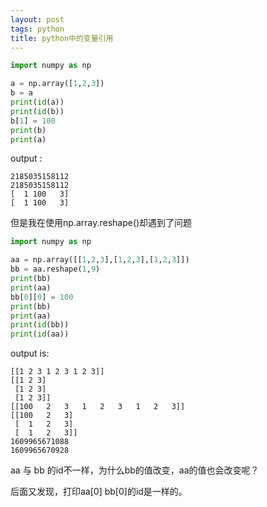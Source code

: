 ```yaml
---
layout: post
tags: python
title: python中的变量引用
---
```


~~~python
import numpy as np

a = np.array([1,2,3])
b = a
print(id(a))
print(id(b))
b[1] = 100
print(b)
print(a)
~~~
output :
~~~
2185035158112		
2185035158112		
[  1 100   3]		
[  1 100   3]		
~~~

但是我在使用np.array.reshape()却遇到了问题
~~~python
import numpy as np

aa = np.array([[1,2,3],[1,2,3],[1,2,3]])
bb = aa.reshape(1,9)
print(bb)
print(aa)
bb[0][0] = 100
print(bb)
print(aa)
print(id(bb))
print(id(aa))
~~~
output is:		
~~~
[[1 2 3 1 2 3 1 2 3]]
[[1 2 3]
 [1 2 3]
 [1 2 3]]
[[100   2   3   1   2   3   1   2   3]]
[[100   2   3]
 [  1   2   3]
 [  1   2   3]]
1609965671088
1609965670928
~~~

aa 与 bb 的id不一样，为什么bb的值改变，aa的值也会改变呢？

后面又发现，打印aa[0] bb[0]的id是一样的。



